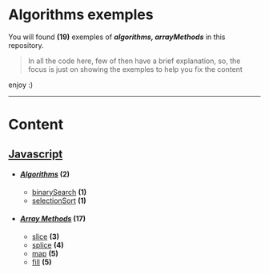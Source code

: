 # Algorithms exemples
You will found **(19)** exemples of ***algorithms, arrayMethods*** in this repository.
> In all the code here, few of then have a brief explanation, so, the focus is just on showing the exemples to help you fix the content

enjoy :)

---

# Content
## [Javascript](https://github.com/4kauanmota/javascript/tree/master/javascript)
+ #### *[Algorithms](https://github.com/4kauanmota/javascript/tree/master/javascript/algorithms)* **(2)**
  + [binarySearch](https://github.com/4kauanmota/javascript/blob/master/javascript/algorithms/binarySeach.js) **(1)**
  + [selectionSort](https://github.com/4kauanmota/javascript/blob/master/javascript/algorithms/selectionSort.js) **(1)**
+ #### *[Array Methods](https://github.com/4kauanmota/javascript/tree/master/javascript/arrayMethods)* **(17)**
  + [slice](https://github.com/4kauanmota/javascript/blob/master/javascript/arrayMethods/slice.js) **(3)**
  + [splice](https://github.com/4kauanmota/javascript/blob/master/javascript/arrayMethods/splice.js) **(4)**
  + [map](https://github.com/4kauanmota/javascript/blob/master/javascript/arrayMethods/map.js) **(5)**
  + [fill](https://github.com/4kauanmota/javascript/blob/master/javascript/arrayMethods/fill.js) **(5)**
